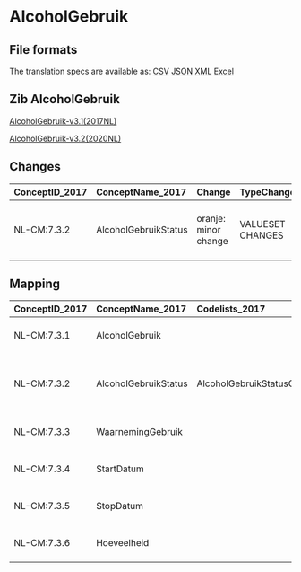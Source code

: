 # AlcoholGebruik
## File formats

The translation specs are available as: 
[CSV](../csv/AlcoholGebruik.csv) [JSON](../json/AlcoholGebruik.json) [XML](../xml/AlcoholGebruik.xml) [Excel](../excel/AlcoholGebruik.xlsx)



## Zib AlcoholGebruik

[AlcoholGebruik-v3.1(2017NL)](https://zibs.nl/wiki/AlcoholGebruik-v3.1(2017NL))

[AlcoholGebruik-v3.2(2020NL)](https://zibs.nl/wiki/AlcoholGebruik-v3.2(2020NL))









## Changes

| ConceptID_2017   | ConceptName_2017     | Change               | TypeChange       | Impact_heen   | TRANSLATIE_spec_heen                  | Impact_terug   | TRANSLATIE_spec_terug                 | Omschrijving                                           |
|:-----------------|:---------------------|:---------------------|:-----------------|:--------------|:--------------------------------------|:---------------|:--------------------------------------|:-------------------------------------------------------|
| NL-CM:7.3.2      | AlcoholGebruikStatus | oranje: minor change | VALUESET CHANGES | Low           | valuesets 2017 -> valueset 2020 regel | Medium         | valuesets 2017 <- valueset 2020 regel | Verouderde SCT code vervangen door nieuwe in codelijst |

## Mapping

| ConceptID_2017   | ConceptName_2017     | Codelists_2017                | Change                  | ConceptID_2020   | ConceptName_2020     | Codelists_2020                | Bits               | Omschrijving                                           | TypeChange       | Impact_heen   | TRANSLATIE_spec_heen                  | Impact_terug   | TRANSLATIE_spec_terug                 |
|:-----------------|:---------------------|:------------------------------|:------------------------|:-----------------|:---------------------|:------------------------------|:-------------------|:-------------------------------------------------------|:-----------------|:--------------|:--------------------------------------|:---------------|:--------------------------------------|
| NL-CM:7.3.1      | AlcoholGebruik       |                               | groen: geen wijzigingen | NL-CM:7.3.1      | AlcoholGebruik       |                               |                    |                                                        | NO CHANGE        |               |                                       |                |                                       |
| NL-CM:7.3.2      | AlcoholGebruikStatus | AlcoholGebruikStatusCodelijst | oranje: minor change    | NL-CM:7.3.2      | AlcoholGebruikStatus | AlcoholGebruikStatusCodelijst | ZIB-1199 ; ZIB-686 | Verouderde SCT code vervangen door nieuwe in codelijst | VALUESET CHANGES | Low           | valuesets 2017 -> valueset 2020 regel | Medium         | valuesets 2017 <- valueset 2020 regel |
| NL-CM:7.3.3      | WaarnemingGebruik    |                               | groen: geen wijzigingen | NL-CM:7.3.3      | WaarnemingGebruik    |                               |                    |                                                        | NO CHANGE        |               |                                       |                |                                       |
| NL-CM:7.3.4      | StartDatum           |                               | groen: geen wijzigingen | NL-CM:7.3.4      | StartDatum           |                               |                    |                                                        | NO CHANGE        |               |                                       |                |                                       |
| NL-CM:7.3.5      | StopDatum            |                               | groen: geen wijzigingen | NL-CM:7.3.5      | StopDatum            |                               |                    |                                                        | NO CHANGE        |               |                                       |                |                                       |
| NL-CM:7.3.6      | Hoeveelheid          |                               | groen: geen wijzigingen | NL-CM:7.3.6      | Hoeveelheid          |                               |                    |                                                        | NO CHANGE        |               |                                       |                |                                       |

